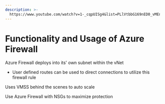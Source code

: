 ```yaml
---
description: >-
  https://www.youtube.com/watch?v=1-_cqpUISg4&list=PLlVtbbG169nED0_vMEniWBQjSoxTsBYS3&index=40
---
```


# Functionality and Usage of Azure Firewall

Azure Firewall deploys into its' own subnet within the vNet

* User defined routes can be used to direct connections to utilize this firewall rule

Uses VMSS behind the scenes to auto scale&#x20;

Use Azure Firewall with NSGs to maximize protection
